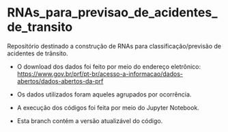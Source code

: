 # RNAs_para_previsao_de_acidentes_de_transito
Repositório destinado a construção de RNAs para classificação/previsão de acidentes de trânsito.

* O download dos dados foi feito por meio do endereço eletrônico: https://www.gov.br/prf/pt-br/acesso-a-informacao/dados-abertos/dados-abertos-da-prf

* Os dados utilizados foram aqueles agrupados por ocorrência.

* A execução dos códigos foi feita por meio do Jupyter Notebook.

* Esta branch contém a versão atualizável do código.